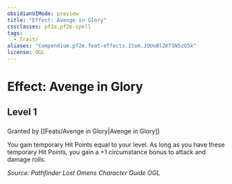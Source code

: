 ```yaml
---
obsidianUIMode: preview
title: "Effect: Avenge in Glory"
cssclasses: pf2e,pf2e-spell
tags:
  - trait/
aliases: "Compendium.pf2e.feat-effects.Item.JQUoBlZKT5N5zO5k"
license: OGL
---
```

# Effect: Avenge in Glory
## Level 1
### 






Granted by [[Feats/Avenge in Glory|Avenge in Glory]]

You gain temporary Hit Points equal to your level. As long as you have these temporary Hit Points, you gain a +1 circumstance bonus to attack and damage rolls.

*Source: Pathfinder Lost Omens Character Guide*
*OGL*